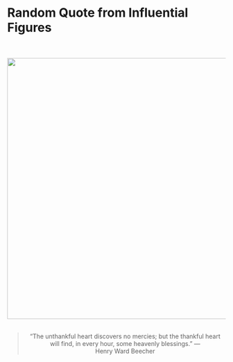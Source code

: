 # Random Quote from Influential Figures

<div align="center">
  <br>
  <br>
  <a href="https://en.wikipedia.org/wiki/Henry_Ward_Beecher" title="Henry Ward Beecher - Wikipedia"><img src="https://upload.wikimedia.org/wikipedia/commons/d/d2/Henry_Ward_Beecher_-_Brady-Handy.jpg" width="600px"></a>
  <br>
  <br>
  <blockquote>&ldquo;The unthankful heart discovers no mercies; but the thankful heart will find, in every hour, some heavenly blessings.&rdquo; &mdash; <footer>Henry Ward Beecher</footer></blockquote>
</div>
  